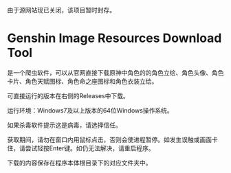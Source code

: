 由于源网站现已关闭，该项目暂时封存。

# Genshin Image Resources Download Tool
是一个爬虫软件，可以从官网直接下载原神中角色的的角色立绘、角色头像、角色卡片、角色天赋图标、角色命之座图标和角色衣装立绘。

可直接运行的版本在右侧的Releases中下载。

运行环境：Windows7及以上版本的64位Windows操作系统。

如果杀毒软件提示这是病毒，请选择信任。

获取期间，请勿在窗口内用鼠标点击，否则会使进程暂停。如发生误触或画面卡住，请尝试轻按Enter键。如仍无法解决，请重启程序。

下载的内容保存在程序本体根目录下的对应文件夹中。
